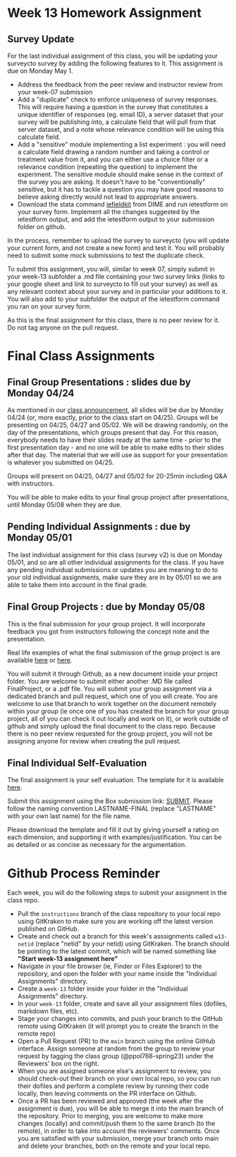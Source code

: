 # Week 13 Homework Assignment

## Survey Update 

For the last individual assignment of this class, you will be updating your surveycto survey by adding the following features to it. This assignment is due on Monday May 1.

- Address the feedback from the peer review and instructor review from your week-07 submission
- Add a "duplicate" check to enforce uniqueness of survey responses. This will require having a question in the survey that constitutes a unique identifier of responses (eg. email ID), a server dataset that your survey will be publishing into, a calculate field that will pull from that server dataset, and a note whose relevance condition will be using this calculate field.
- Add a "sensitive" module implementing a list experiment : you will need a calculate field drawing a random number and taking a control or treatment value from it, and you can either use a choice filter or a relevance condition (repeating the question) to implement the experiment. The sensitive module should make sense in the context of the survey you are asking. It doesn't have to be "conventionally" sensitive, but it has to tackle a question you may have good reasons to believe asking directly would not lead to appropriate answers.
- Download the stata command [iefieldkit](https://dimewiki.worldbank.org/Iefieldkit) from DIME and run ietestform on your survey form. Implement all the changes suggested by the ietestform output, and add the ietestform output to your submission folder on github.

In the process, remember to upload the survey to surveycto (you will update your current form, and not create a new form) and test it. You will probably need to submit some mock submissions to test the duplicate check.

To submit this assignment, you will, similar to week 07, simply submit in your week-13 subfolder a .md file containing your two survey links (links to your google sheet and link to surveycto to fill out your survey) as well as any relevant context about your survey and in particular your additions to it. You will also add to your subfolder the output of the ietestform command you ran on your survey form.

As this is the final assignment for this class, there is no peer review for it. Do not tag anyone on the pull request.

# Final Class Assignments

## Final Group Presentations : slides due by Monday 04/24

As mentioned in our [class announcement](https://github.com/gui2de/ppol768-spring23/discussions/343), all slides will be due by Monday 04/24 (or, more exactly, prior to the class start on 04/25). Groups will be presenting on 04/25, 04/27 and 05/02. We will be drawing randomly, on the day of the presentations, which groups present that day. For this reason, everybody needs to have their slides ready at the same time - prior to the first presentation day - and no one will be able to make edits to their slides after that day. The material that we will use as support for your presentation is whatever you submitted on 04/25.

Groups will present on 04/25, 04/27 and 05/02 for 20-25min including Q&A with instructors.  

You will be able to make edits to your final group project after presentations, until Monday 05/08 when they are due.

## Pending Individual Assignments : due by Monday 05/01

The last individual assignment for this class (survey v2) is due on Monday 05/01, and so are all other individual assignments for the class. If you have any pending individual submissions or updates you are meaning to do to your old individual assignments, make sure they are in by 05/01 so we are able to take them into account in the final grade.

## Final Group Projects : due by Monday 05/08

This is the final submission for your group project. It will incorporate feedback you got from instructors following the concept note and the presentation.

Real life examples of what the final submission of the group project is are available [here](https://github.com/gui2de/ppol768-spring23/blob/0f07d94d58514f81598f478eb30c45c4d56eccc2/Group%20Projects/examples/PAP%20Rwanda%20Cash%20Benchmarking%20-%20Stage%201.pdf) or [here](https://github.com/gui2de/ppol768-spring23/blob/0f07d94d58514f81598f478eb30c45c4d56eccc2/Group%20Projects/examples/PAP_Final_Caria%20et%20alpdf.pdf).

You will submit it through Github, as a new document inside your project folder. You are welcome to submit either another .MD file called FinalProject, or a .pdf file. You will submit your group assignment via a dedicated branch and pull request, which one of you will create. You are welcome to use that branch to work together on the document remotely within your group (ie once one of you has created the branch for your group project, all of you can check it out locally and work on it), or work outside of github and simply upload the final document to the class repo. Because there is no peer review requested for the group project, you will not be assigning anyone for review when creating the pull request.

## Final Individual Self-Evaluation

The final assignment is your self evaluation. The template for it is available [here](https://docs.google.com/document/d/1tWC3z3pbHoNAn_octc_Edj3W4f7DinQd6sLhLbjo-Lw/edit?usp=sharing).

Submit this assignment using the Box submission link: [SUBMIT](https://georgetown.app.box.com/f/e8b46836b7304c81b1461c8756615f8f). Please follow the naming convention LASTNAME-FINAL (replace "LASTNAME" with your own last name) for the file name.

Please download the template and fill it out by giving yourself a rating on each dimension, and supporting it with examples/justification. You can be as detailed or as concise as necessary for the argumentation.

# Github Process Reminder

Each week, you will do the following steps to submit your assignment in the class repo.
- Pull the `instructions` branch of the class repository to your local repo using GitKraken to make sure you are working off the latest version published on GitHub.
- Create and check out a branch for this week's asssignments called `w13-netid` (replace "netid" by your netid) using GitKraken. The branch should be pointing to the latest commit, which will be named something like __"Start week-13 assignment here"__
- Navigate in your file browser (ie, Finder or Files Explorer) to the repository, and open the folder with your name inside the "Individual Assignments" directory.
- Create a `week-13` folder inside your folder in the "Individual Assignments" directory.
- In your `week-13` folder, create and save all your assignment files (dofiles, markdown files, etc).
- Stage your changes into commits, and push your branch to the GitHub remote using GitKraken (it will prompt you to create the branch in the remote repo)
- Open a Pull Request (PR) to the `main` branch using the online GitHub interface. Assign someone at random from the group to review your request by tagging the class group (@ppol768-spring23) under the Reviewers' box on the right.
- When you are assigned someone else's assignment to review, you should check-out their branch on your own local repo, so you can run their dofiles and perform a complete review by running their code locally, then leaving comments on the PR interface on Github.
- Once a PR has been reviewed and approved (the week after the assignment is due), you will be able to merge it into the main branch of the repository. Prior to merging, you are welcome to make more changes (locally) and commit/push them to the same branch (to the remote), in order to take into account the reviewers' comments. Once you are satisfied with your submission, merge your branch onto main and delete your branches, both on the remote and your local repo.
